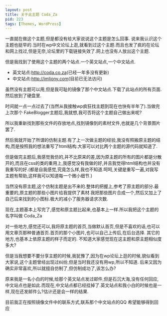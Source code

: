 ```yaml
---
layout: post
title: 关于此主题 Coda_Za
pid: 223
tags: [Themes, WordPress]
---
```

一直就在做这个主题,但是都没有给大家说说这个主题是怎么回事.
说来我认识这个主题也挺早的.当时在wp中文论坛上逛,就看到过这个主题.而且也发了疯的在论坛和网上找过,但是无奈,论坛里的下载链接失效了.网上也没有人放出这个主题.

但是我找到了使用这个主题的两个站点.一个英文站点,一个中文站点.

- 英文站点:<http://coda.co.za>(已经一年多没有更新)
- 中文站点:<http://imliony.com>(目前已无法访问)

虽然没有主题可以用,但是我可耻的镜像了那个中文站点.下载了此站点的所有页面.然后放到了硬盘里.

时间就一点一点过去了(当然从我接触wp疯狂找主题到现在也快有半年了).当做完上次那个 FakeBlogger主题后,我就想,我可否将这个主题自己做出来呢?

所以我重新找到那些文件的存放地点,找到镜像到的素材文件,也就是几个背景图片罢了.

然后我就开始了所谓的仿制主题.有了上一次做主题的经验,我没有照搬原主题的结构,而是按照我的想法重写了html结构.大家可以对比两个主题的源代码就知道了.

但是做完主题后,我感觉我仿的,并不比原来的差,因为原主题的所有的图片都是分散开的,而且在css的类的重用上,我感觉没有我做的好,并且我觉得html结构也并没有我重写的好.(都是自我感觉,究竟怎么样,我也不知道.呵呵,关键是重写一遍,对我写主题有帮助,这样我可以知道每一个微小细节.)

当然没有原主题,这个仿制主题是出不来的.整体的把握上,参考了原主题的部分.最重要的,原主题的那些小图片给我提供了素材.我把那些图片合成一个,然后又加上了自己后来找到的小图标.极大的减小了服务器请求次数.

现在,主题基本上写完了,感觉和原主题比起来,也基本上一样.所以我把这个主题的名字叫做 Coda_Za

对一些地方,感觉还可以,我将原主题的首页,当做默认首页,但是不喜欢的话,也可以用文章页那种普通首页.首页的那个小图片,也可以自己上传后,在后台选择.
其它的地方,也基本上依原主题的样子而定的.
不知道大家感觉现在这主题和原主题相似度多大?

但是当我想要不要分享主题的时候,我犹豫了,因为在wp论坛上逛的时候,貌似看到大家说,这个主题曾经出现过纠纷,但是当时我还没有用wp,所以不知道.
后来又因为确实非常喜欢,所以就擅自仿制了,但仿制成功了,该怎么办?

原来我是一名小白的时候,给那个英文站点发过邮件,但是石沉大海,没有任何回应,中文站点也是如此.而现在,中文站点都已经挂掉了.英文站点和我小白的时候也是一样,现在还发邮件么?估计还是会一样的结果.

目前我正在按照镜像文件中的联系方式,联系那个中文站点的QQ 希望能够得到回应
